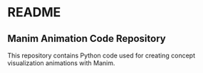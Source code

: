 # README

## Manim Animation Code Repository

This repository contains Python code used for creating concept visualization animations with Manim.

